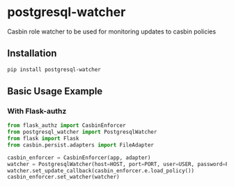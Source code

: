 # postgresql-watcher


Casbin role watcher to be used for monitoring updates to casbin policies
## Installation
```bash
pip install postgresql-watcher
```

## Basic Usage Example 
### With Flask-authz
```python
from flask_authz import CasbinEnforcer
from postgresql_watcher import PostgresqlWatcher
from flask import Flask
from casbin.persist.adapters import FileAdapter

casbin_enforcer = CasbinEnforcer(app, adapter)
watcher = PostgresqlWatcher(host=HOST, port=PORT, user=USER, password=PASSWORD)
watcher.set_update_callback(casbin_enforcer.e.load_policy())
casbin_enforcer.set_watcher(watcher)
```